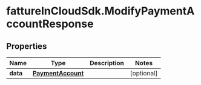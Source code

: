 # fattureInCloudSdk.ModifyPaymentAccountResponse

## Properties

Name | Type | Description | Notes
------------ | ------------- | ------------- | -------------
**data** | [**PaymentAccount**](PaymentAccount.md) |  | [optional] 



